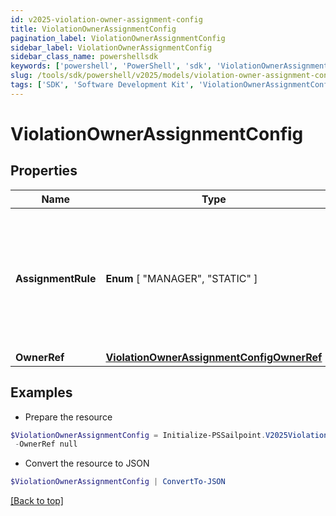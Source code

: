```yaml
---
id: v2025-violation-owner-assignment-config
title: ViolationOwnerAssignmentConfig
pagination_label: ViolationOwnerAssignmentConfig
sidebar_label: ViolationOwnerAssignmentConfig
sidebar_class_name: powershellsdk
keywords: ['powershell', 'PowerShell', 'sdk', 'ViolationOwnerAssignmentConfig', 'V2025ViolationOwnerAssignmentConfig'] 
slug: /tools/sdk/powershell/v2025/models/violation-owner-assignment-config
tags: ['SDK', 'Software Development Kit', 'ViolationOwnerAssignmentConfig', 'V2025ViolationOwnerAssignmentConfig']
---
```



# ViolationOwnerAssignmentConfig

## Properties

Name | Type | Description | Notes
------------ | ------------- | ------------- | -------------
**AssignmentRule** |  **Enum** [  "MANAGER",    "STATIC" ] | Details about the violations owner. MANAGER - identity's manager STATIC - Governance Group or Identity | [optional] 
**OwnerRef** | [**ViolationOwnerAssignmentConfigOwnerRef**](violation-owner-assignment-config-owner-ref) |  | [optional] 

## Examples

- Prepare the resource
```powershell
$ViolationOwnerAssignmentConfig = Initialize-PSSailpoint.V2025ViolationOwnerAssignmentConfig  -AssignmentRule MANAGER `
 -OwnerRef null
```

- Convert the resource to JSON
```powershell
$ViolationOwnerAssignmentConfig | ConvertTo-JSON
```


[[Back to top]](#) 

